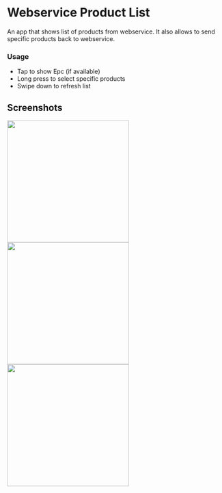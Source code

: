 # Webservice Product List

An app that shows list of products from webservice. It also allows to send specific products back to webservice.

### Usage

* Tap to show Epc (if available)
* Long press to select specific products
* Swipe down to refresh list

## Screenshots

<img src="https://i.imgur.com/6O19bUW.png" width="285"> <img src="https://i.imgur.com/kbDxykc.png" width="285"> <img src="https://i.imgur.com/mHlVh5e.png" width="285">
